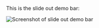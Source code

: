 This is the slide out demo bar: 

![Screenshot of slide out demo bar](https://i.ibb.co/sRzfwKK/Screenshot-2022-04-07-at-10-52-18.png "slide out demo bar")
